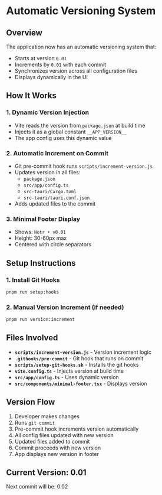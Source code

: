 # Automatic Versioning System

## Overview

The application now has an automatic versioning system that:
- Starts at version `0.01`
- Increments by `0.01` with each commit
- Synchronizes version across all configuration files
- Displays dynamically in the UI

## How It Works

### 1. **Dynamic Version Injection**
- Vite reads the version from `package.json` at build time
- Injects it as a global constant `__APP_VERSION__`
- The app config uses this dynamic value

### 2. **Automatic Increment on Commit**
- Git pre-commit hook runs `scripts/increment-version.js`
- Updates version in all files:
  - `package.json`
  - `src/app/config.ts`
  - `src-tauri/Cargo.toml`
  - `src-tauri/tauri.conf.json`
- Adds updated files to the commit

### 3. **Minimal Footer Display**
- Shows: `Notr • v0.01`
- Height: 30-60px max
- Centered with circle separators

## Setup Instructions

### 1. Install Git Hooks
```bash
pnpm run setup:hooks
```

### 2. Manual Version Increment (if needed)
```bash
pnpm run version:increment
```

## Files Involved

- **`scripts/increment-version.js`** - Version increment logic
- **`.githooks/pre-commit`** - Git hook that runs on commit
- **`scripts/setup-git-hooks.sh`** - Installs the git hooks
- **`vite.config.ts`** - Injects version at build time
- **`src/app/config.ts`** - Uses dynamic version
- **`src/components/minimal-footer.tsx`** - Displays version

## Version Flow

1. Developer makes changes
2. Runs `git commit`
3. Pre-commit hook increments version automatically
4. All config files updated with new version
5. Updated files added to commit
6. Commit proceeds with new version
7. App displays new version in footer

## Current Version: 0.01
Next commit will be: 0.02
